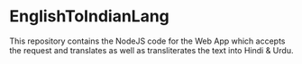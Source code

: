 # EnglishToIndianLang
This repository contains the NodeJS code for the Web App which accepts the request and translates as well as transliterates the text into Hindi &amp; Urdu.
